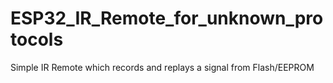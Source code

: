 # ESP32_IR_Remote_for_unknown_protocols
Simple IR Remote which records and replays a signal from Flash/EEPROM
